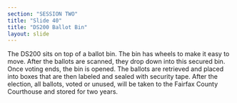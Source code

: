```yaml
---
section: "SESSION TWO"
title: "Slide 40"
title: "DS200 Ballot Bin"
layout: slide
---
```


The DS200 sits on top of a ballot bin. The bin has wheels to make it easy to move. After the ballots are scanned, they drop down into this secured bin.  Once voting ends, the bin is opened. The ballots are retrieved and placed into boxes that are then labeled and sealed with security tape.  After the election, all ballots, voted or unused, will be taken to the Fairfax County Courthouse and stored for two years.
